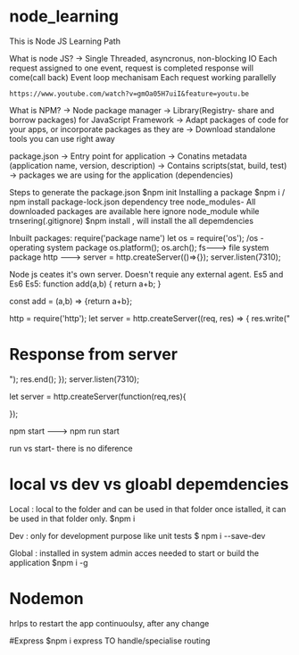 # node_learning
This is Node JS Learning Path

What is node JS?
    -> Single Threaded, asyncronus, non-blocking IO 
            Each request assigned to one event, request is completed response will come(call back)
            Event loop mechanisam
            Each request working parallelly
    
    https://www.youtube.com/watch?v=gmOa05H7uiI&feature=youtu.be

What is NPM?
    -> Node package manager
    -> Library(Registry- share and borrow packages) for JavaScript Framework
    -> Adapt packages of code for your apps, or incorporate packages as they are
    -> Download standalone tools you can use right away

package.json
    -> Entry point for application
    -> Conatins metadata (application name, version, description)
    -> Contains scripts(stat, build, test)
    -> packages we are using for the application (dependencies)

Steps to generate the package.json
    $npm init 
Installing  a package
    $npm i <packagename>  / npm install <packagename>
        package-lock.json dependency tree
        node_modules- All downloaded packages are available here
                      ignore node_module while trnsering(.gitignore)
                      $npm install , will install the all depemdencies

Inbuilt packages: require('package name')
                    let os = require('os');  /os - operating system package
                    os.platform(); os.arch();
                    fs---> file system package
                    http ---> server = http.createServer(()=>{});
                                server.listen(7310);


Node js ceates it's own server. Doesn't requie any external agent.
Es5 and Es6
Es5: 
function add(a,b) {
    return a+b;
}

const add = (a,b) => {return a+b};



http = require('http');
let server = http.createServer((req, res) => {
    res.write("<h1>Response from server</h1>");
    res.end();
});
server.listen(7310);

let server = http.createServer(function(req,res){

});

npm start ---> npm run start

run vs start- there is no diference

# local vs dev vs gloabl depemdencies

Local : 
		local to the folder 
		and can be used in that folder
		once istalled, it can be used in that folder only.
			$npm i <packagename>

Dev   : only for development purpose like unit tests
			$ npm i --save-dev <packagename>
		
Global :  installed in system
		  admin acces needed 
		  to start or build the application
			$npm i -g <packagename>
# Nodemon
hrlps to restart the app continuoulsy, after any change

#Express 
		$npm i express
        TO handle/specialise routing		

		
















